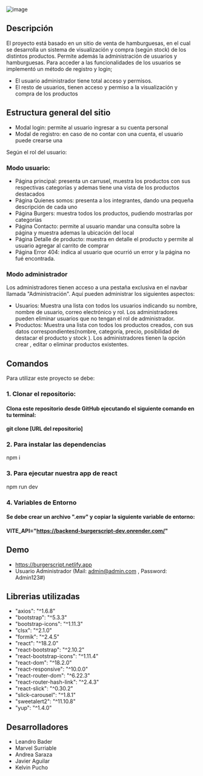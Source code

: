 ![image](https://github.com/grupo3rolling/FrontEnd-BurgerScript/assets/148919690/acc4392c-2e7b-4eec-9930-88c2497660f7)

## Descripción
El proyecto está basado en un sitio de venta de hamburguesas, en el cual se desarrolla un sistema de visualización y compra (según stock) de los distintos productos. Permite además la administración de usuarios y hamburguesas. 
Para acceder a las funcionalidades de los usuarios se implementó un método de registro y login; 
-	El usuario administrador tiene total acceso y permisos. 
-	El resto de usuarios, tienen acceso y permiso a la visualización y compra de los productos

## Estructura general del sitio

- Modal login: permite al usuario ingresar a su cuenta personal
- Modal de registro: en caso de no contar con una cuenta, el usuario puede crearse una

Según el rol del usuario:
  
### Modo usuario:
-	Página principal: presenta un carrusel, muestra los productos con sus respectivas categorías y ademas tiene una vista de los productos destacados
-	Página Quienes somos: presenta a los integrantes, dando una pequeña descripción de cada uno
-	Página Burgers: muestra todos los productos, pudiendo mostrarlas por categorías
-	Página Contacto: permite al usuario mandar una consulta sobre la página y muestra ademas la ubicación del local
-	Página Detalle de producto: muestra en detalle el producto y permite al usuario agregar al carrito de comprar
-	Página Error 404: indica al usuario que ocurrió un error y la página no fué encontrada.


### Modo administrador
Los administradores tienen acceso a una pestaña exclusiva en el navbar llamada "Administración". Aquí pueden administrar los siguientes aspectos:
- Usuarios: Muestra una lista con todos los usuarios indicando su nombre, nombre de usuario, correo electrónico y rol. Los administradores pueden eliminar usuarios que no tengan el rol de administrador.
- Productos: Muestra una lista con todos los productos creados, con sus datos correspondientes(nombre, categoría, precio, posibilidad de destacar el producto y stock ). Los administradores tienen la opción crear , editar o eliminar productos existentes.


## Comandos
Para utilizar este proyecto se debe:

### 1. Clonar el repositorio:
#### Clona este repositorio desde GitHub ejecutando el siguiente comando en tu terminal:
#### git clone [URL del repositorio]

### 2. Para instalar las dependencias
npm i

### 3. Para ejecutar nuestra app de react
npm run dev

### 4. Variables de Entorno
#### Se debe crear un archivo ".env" y copiar la siguiente variable de entorno:
#### VITE_API="https://backend-burgerscript-dev.onrender.com/"

## Demo
- https://burgerscript.netlify.app
- Usuario Administrador (Mail: admin@admin.com , Password: Admin123#)

## Librerias utilizadas
- "axios": "^1.6.8"
- "bootstrap": "^5.3.3"
- "bootstrap-icons": "^1.11.3"
- "clsx": "^2.1.0"
- "formik": "^2.4.5"
- "react": "^18.2.0"
- "react-bootstrap": "^2.10.2"
- "react-bootstrap-icons": "^1.11.4"
- "react-dom": "^18.2.0"
- "react-responsive": "^10.0.0"
- "react-router-dom": "^6.22.3"
- "react-router-hash-link": "^2.4.3"
- "react-slick": "^0.30.2"
- "slick-carousel": "^1.8.1"
- "sweetalert2": "^11.10.8"
- "yup": "^1.4.0"

## Desarrolladores
-	Leandro Bader
-	Marvel Surriable
-	Andrea Saraza
-	Javier Aguilar
-	Kelvin Pucho
